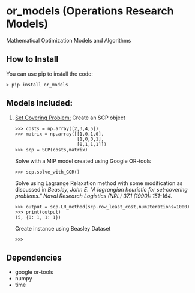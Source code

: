 # or_models (Operations Research Models)
Mathematical Optimization Models and Algorithms




## How to Install

You can use pip to install the code:
```
> pip install or_models
```

## Models Included:

1. [Set Covering Problem:](https://en.wikipedia.org/wiki/Set\_cover\_problem)
    Create an SCP object
    ```
    >>> costs = np.array([2,3,4,5])
    >>> matrix = np.array([[1,0,1,0],
                           [1,0,0,1],
                           [0,1,1,1]])
    >>> scp = SCP(costs,matrix)
    ```

    Solve with a MIP model created using Google OR-tools
    ```
    >>> scp.solve_with_GOR()
    ```
    Solve using Lagrange Relaxation method with some modification as discussed in *Beasley, John E. "A lagrangian heuristic for set‐covering problems." Naval Research Logistics (NRL) 37.1 (1990): 151-164.*
    ```
    >>> output = scp.LR_method(scp.row_least_cost,numIterations=1000)
    >>> print(output)
    (5, {0: 1, 1: 1})
    ```

    Create instance using Beasley Dataset
    ```
    >>> 
    ```

## Dependencies

- google or-tools
- numpy
- time


